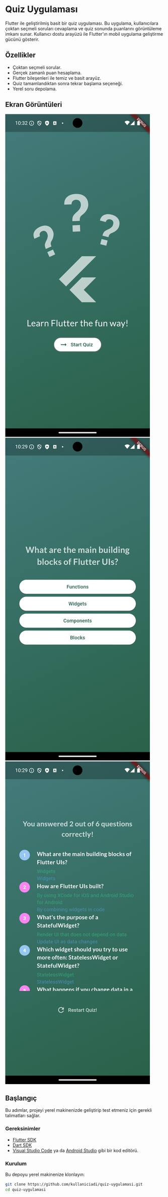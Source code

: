 # Quiz Uygulaması

Flutter ile geliştirilmiş basit bir quiz uygulaması. Bu uygulama, kullanıcılara çoktan seçmeli soruları cevaplama ve quiz sonunda puanlarını görüntüleme imkanı sunar. Kullanıcı dostu arayüzü ile Flutter'ın mobil uygulama geliştirme gücünü gösterir.

## Özellikler

- Çoktan seçmeli sorular.
- Gerçek zamanlı puan hesaplama.
- Flutter bileşenleri ile temiz ve basit arayüz.
- Quiz tamamlandıktan sonra tekrar başlama seçeneği.
- Yerel soru depolama.

## Ekran Görüntüleri

<!-- Uygulamanın ekran görüntülerini buraya ekleyebilirsiniz. Gerçek dosya yolları veya URL'ler ile değiştirin -->
![Başlangıç Ekranı](assets/images/Screenshot_1725791581.png)
![Quiz Ekranı](assets/images/Screenshot_1725791368.png)
![Sonuç Ekranı](assets/images/Screenshot_1725791373.png)

## Başlangıç

Bu adımlar, projeyi yerel makinenizde geliştirip test etmeniz için gerekli talimatları sağlar.

### Gereksinimler

- [Flutter SDK](https://flutter.dev/docs/get-started/install)
- [Dart SDK](https://dart.dev/get-dart)
- [Visual Studio Code](https://code.visualstudio.com/) ya da [Android Studio](https://developer.android.com/studio) gibi bir kod editörü.

### Kurulum

Bu depoyu yerel makinenize klonlayın:

```bash
git clone https://github.com/kullaniciadi/quiz-uygulamasi.git
cd quiz-uygulamasi
